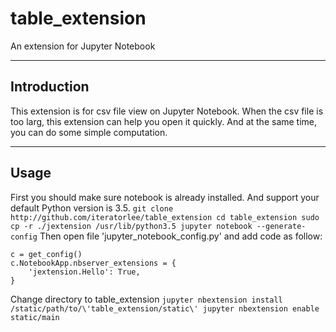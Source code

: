 # table_extension
An extension for Jupyter Notebook

***

## Introduction
This extension is for csv file view on Jupyter Notebook. When the csv file is too larg, this extension can help you open it quickly. And at the same time, you can do some simple computation.

***

## Usage
First you should make sure notebook is already installed. And support your default Python version is 3.5.
`
git clone http://github.com/iteratorlee/table_extension
cd table_extension
sudo cp -r ./jextension /usr/lib/python3.5
jupyter notebook --generate-config
`
Then open file \'jupyter_notebook_config.py\' and add code as follow:
```
c = get_config()
c.NotebookApp.nbserver_extensions = {
    'jextension.Hello': True,
}
```
Change directory to table_extension
`
jupyter nbextension install /static/path/to/\'table_extension/static\'
jupyter nbextension enable static/main
`
